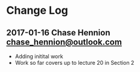 # Change Log

## 2017-01-16 Chase Hennion <chase_hennion@outlook.com>

* Adding initital work
* Work so far covers up to lecture 20 in Section 2